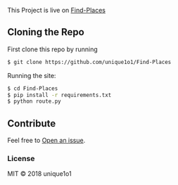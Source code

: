 This Project is live on [Find-Places](http://find-places.herokuapp.com)


## Cloning the Repo

First clone this repo by running

```bash
$ git clone https://github.com/unique1o1/Find-Places
```
Running the site:

```bash
$ cd Find-Places
$ pip install -r requirements.txt
$ python route.py
```


## Contribute

Feel free to [Open an issue](https://github.com/unique1o1/Find-Places/issues).

### License
MIT © 2018 unique1o1
